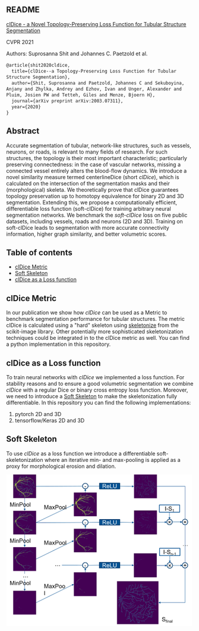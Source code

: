 ## README 

[clDice - a Novel Topology-Preserving Loss Function for Tubular Structure Segmentation](https://arxiv.org/abs/2003.07311)

CVPR 2021

Authors: Suprosanna Shit and Johannes C. Paetzold et al.
```
@article{shit2020cldice,
  title={clDice--a Topology-Preserving Loss Function for Tubular Structure Segmentation},
  author={Shit, Suprosanna and Paetzold, Johannes C and Sekuboyina, Anjany and Zhylka, Andrey and Ezhov, Ivan and Unger, Alexander and Pluim, Josien PW and Tetteh, Giles and Menze, Bjoern H},
  journal={arXiv preprint arXiv:2003.07311},
  year={2020}
}
```

## Abstract 
Accurate segmentation of tubular, network-like structures, such as vessels, neurons, or roads, is relevant to many fields of research. For such structures, the topology is their most important characteristic; particularly preserving connectedness: in the case of vascular networks, missing a connected vessel entirely alters the blood-flow dynamics. We introduce a novel similarity measure termed centerlineDice (short _clDice_), which is calculated on the intersection of the segmentation masks and their (morphological) skeleta. We theoretically prove that clDice guarantees topology preservation up to homotopy equivalence for binary 2D and 3D segmentation. Extending this, we propose a computationally efficient, differentiable loss function (soft-clDice) for training arbitrary neural segmentation networks. We benchmark the _soft-clDice_ loss on five public datasets, including vessels, roads and neurons (2D and 3D). Training on soft-clDice leads to segmentation with more accurate connectivity information, higher graph similarity, and better volumetric scores.


## Table of contents
<!---
* [Presentation](#presentation) -->
* [clDice Metric](#metric)
* [Soft Skeleton](#skeleton)
* [clDice as a Loss function](#loss)
<!---
* [Dependencies](#depend)-->


<!---
*## Presentation
Include video and slides here -->

## clDice Metric

In our publication we show how _clDice_ can be used as a Metric to benchmark segmentation performance for tubular structures. The metric clDice is calculated using a "hard" skeleton using [skeletonize](https://scikit-image.org/docs/dev/auto_examples/edges/plot_skeleton.html) from the scikit-image library. Other potentially more sophisticated skeletonization techniques could be integrated in to the clDice metric as well. You can find a python implementation in this repository.

## clDice as a Loss function

To train neural networks with _clDice_ we implemented a loss function. For stability reasons and to ensure a good volumetric segmentation we combine _clDice_ with a regular Dice or binary cross entropy loss function. Moreover, we need to introduce a [Soft Skeleton](#skeleton) to make the skeletonization fully differentiable. In this repository you can find the following implementations:

1. pytorch 2D and 3D 
2. tensorflow/Keras 2D and 3D 
<!---
3. R?
4. Matlab? --> 



## Soft Skeleton

To use _clDice_ as a loss function we introduce a differentiable soft-skeletonization where an iterative min- and max-pooling is applied as a proxy for morphological erosion and dilation.

<img src="https://github.com/jocpae/clDice/blob/main/skeletonization.png" alt="drawing" width="500"/>


